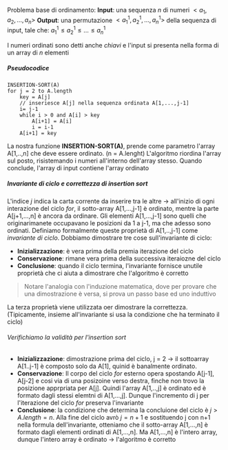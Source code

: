 Problema base di ordinamento:
**Input**: una sequenza $n$ di numeri $<a_1,a_2,...,a_n>$ 
**Output**: una permutazione $<a_1^1,a_2^1,...,a_n^1>$  della sequenza di input, tale che: $a_1^1 \leq a_2^1 \leq ... \leq a_n^1$      

I numeri ordinati sono detti anche *chiavi* e l'input si presenta nella forma di un array di *n* elementi

##### Pseudocodice
```
INSERTION-SORT(A)
for j = 2 to A.length
	key = A[j]
	// inseriesce A[j] nella sequenza ordinata A[1,...,j-1]
	i= j-1
	while i > 0 and A[i] > key
		A[i+1] = A[i]
		i = i-1
	A[i+1] = key
```

La nostra funzione **INSERTION-SORT(A)**, prende come parametro l'array A\[1,..,n\] che deve essere ordinato. (n = A.lenght)
L'algoritmo riordina l'array sul posto, risistemando i numeri all'interno dell'array stesso. Quando conclude, l'array di input contiene l'array ordinato

##### Invariante di ciclo e correttezza di insertion sort
L'indice $j$ indica la carta corrente da inserire tra le altre -> all'inizio di ogni interazione del ciclo $for$, il sotto-array A\[1,...,j-1\] è ordinato, mentre la parte A\[j+1,...,n\] è ancora da ordinare.
Gli elementi A\[1,...,j-1\] sono quelli che originarimanete occupavano le posizioni da 1 a j-1, ma che adesso sono ordinati. Definiamo formalmente queste proprietà di A\[1,..,j-1\] come $invariante\ di \ ciclo$.
Dobbiamo dimostrare tre cose sull'invariante di ciclo:
- **Inizializzazione**: è vera prima della premia iterazione del ciclo
- **Conservazione**: rimane vera prima della successiva iteraiozne del ciclo
- **Conclusione**: quando il ciclo termina, l'invariante fornisce unutile proprietà che ci aiuta a dimostrare che l'algoritmo è corretto

> Notare l'analogia con l'induzione matematica, dove per provare che una dimostrazione è versa, si prova un passo base ed uno induttivo 

La terza proprietà viene utilizzata oer dimostrare la correttezza.  (Tipicamente, insieme all'invariante si usa la condizione che ha terminato il ciclo)
###### Verifichiamo la validità per l'insertion sort
- **Inizializzazione**: dimostrazione prima del ciclo, j = 2 -> il sottoarray A\[1..j-1\] è composto solo da A\[1\], quinid è banalmente ordinato.
- **Conservazione**: Il corpo del ciclo $for$ esterno opera spostando A\[j-1\], A\[j-2\] e cosi via di una posizoine verso destra, finche non trovo la posizione apprpriata per A\[j\].
Quindi l'array A\[1,..,j\] è ordinato ed è formato dagli stessi elemtni di A\[1,...,j\]. Dunque l'incremento di j per l'iterazione del ciclo $for$ preserva l'invariante 
- **Conclusione**: la condizione che determina la concluione del ciclo è $j > A.length = n$. Alla fine del ciclo avrò $j= n+1$ e sostituendo j con n+1 nella formula dell'invariante, otteniamo che il sotto-array A\[1,...,n\] è formato dagli elementi ordinati di A\[1,...,n\]. Ma A\[1,...,n\] è l'intero array, dunque l'intero array è ordinato -> l'algoritmo è corretto